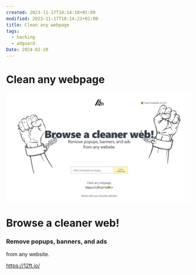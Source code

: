 ```yaml
---
created: 2023-11-17T10:14:18+01:00
modified: 2023-11-17T10:14:22+01:00
title: Clean any webpage
tags:
  - hacking
  - adguard
Date: 2024-02-20
---
```



# Clean any webpage
![](../_asset/2023-11-17_CleanAnyWebpage_image_1.jpg)

# Browse a cleaner web!

### Remove popups, banners, and ads  

from any website.


<https://12ft.io/>
